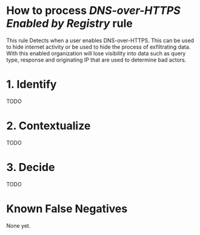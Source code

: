 # How to process *DNS-over-HTTPS Enabled by Registry* rule
This rule Detects when a user enables DNS-over-HTTPS. This can be used to hide internet activity or be used to hide the process of exfiltrating data. With this enabled organization will lose visibility into data such as query type, response and originating IP that are used to determine bad actors.

# 1. Identify
TODO

# 2. Contextualize
TODO

# 3. Decide
TODO

# Known False Negatives
None yet.

